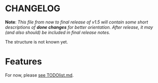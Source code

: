 # CHANGELOG

**Note**: _This file from now to final release of v1.5 will contain some short descriptions of **done changes** for better orientation. After release, it may (and also should) be included in final release notes._

The structure is not known yet.

# Features

For now, please [see TODOlist.md](htp://github.com/Kubo2/diggyshelper/blob/HEAD/TODOlist.md).

